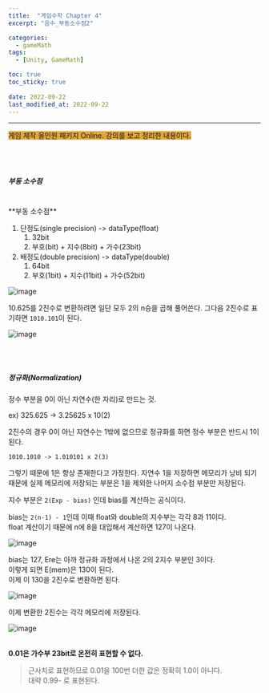 ```yaml
---
title:  "게임수학 Chapter 4"
excerpt: "음수_부동소수점2"

categories:
  - gameMath
tags:
  - [Unity, GameMath]

toc: true
toc_sticky: true
 
date: 2022-09-22
last_modified_at: 2022-09-22
---
```

---
<span style="background-color:#E2A63B">게임 제작 올인원 패키지 Online. 강의를 보고 정리한 내용이다.</span>  
<br>
<br>
<br> 

##### 부동 소수점  
<br>
**부동 소수점**  

1. 단정도(single precision) -> dataType(float)  
    1) 32bit  
    2) 부호(bit) + 지수(8bit) + 가수(23bit)  
2. 배정도(double precision) -> dataType(double)  
    1) 64bit  
    2) 부호(1bit) + 지수(11bit) + 가수(52bit) 

![image](https://user-images.githubusercontent.com/106606698/191628789-6b711867-1ff6-4282-98bf-04b45931fd63.png)

10.625를 2진수로 변환하려면 일단 모두 2의 n승을 곱해 풀어쓴다.
그다음 2진수로 표기하면 `1010.101`이 된다.  

![image](https://user-images.githubusercontent.com/106606698/191629107-38b87b5a-ca24-42fd-868f-7e592360c0b2.png)

<br>
<br> 

##### 정규화(Normalization)  

정수 부분을 0이 아닌 자연수(한 자리)로 만드는 것.  

ex) 325.625 -> 3.25625 x 10(2)  

2진수의 경우 0이 아닌 자연수는 1밖에 없으므로 정규화를 하면 정수 부분은 반드시 1이된다.  

`1010.1010 -> 1.010101 x 2(3)`  

그렇기 때문에 1은 항상 존재한다고 가정한다. 자연수 1을 저장하면 메모리가 낭비 되기 때문에 실제 메모리에 저장되는 부분은 1을 제외한 나머지 소수점 부분만 저장된다.  

지수 부분은  `2(Exp - bias)` 인데 bias를 계산하는 공식이다.  

bias는 `2(n-1) - 1`인데 이때 float와 double의 지수부는 각각 8과 11이다.  
float 계산이기 때문에 n에 8을 대입해서 계산하면 127이 나온다.  

![image](https://user-images.githubusercontent.com/106606698/191630420-2f55f603-20fb-42af-80e5-750b224a2326.png)  

bias는 127, Ere는 아까 정규화 과정에서 나온 2의 2지수 부분인 3이다.  
이렇게 되면 E(mem)은 130이 된다.  
이제 이 130을 2진수로 변환하면 된다.  

![image](https://user-images.githubusercontent.com/106606698/191630696-115cf47d-8936-485c-9a94-b7a0d5889baa.png)  

이제 변환한 2진수는 각각 메모리에 저장된다.  

![image](https://user-images.githubusercontent.com/106606698/191631005-a26c48f4-bea4-4d6c-959c-ae4c869aa49a.png)
<br>
<br>

**0.01은 가수부 23bit로 온전히 표현할 수 없다.**  
> 근사치로 표현하므로 0.01을 100번 더한 값은 정확히 1.0이 아니다.  
대략 0.99- 로 표현된다.  